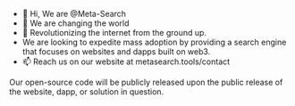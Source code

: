 - 👋 Hi, We are @Meta-Search
- 👀 We are changing the world
- 🌱 Revolutionizing the internet from the ground up.
- We are looking to expedite mass adoption by providing a search engine that focuses on websites and dapps built on web3.
- 📫 Reach us on our website at metasearch.tools/contact



Our open-source code will be publicly released upon the public release of the website, dapp, or solution in question.
